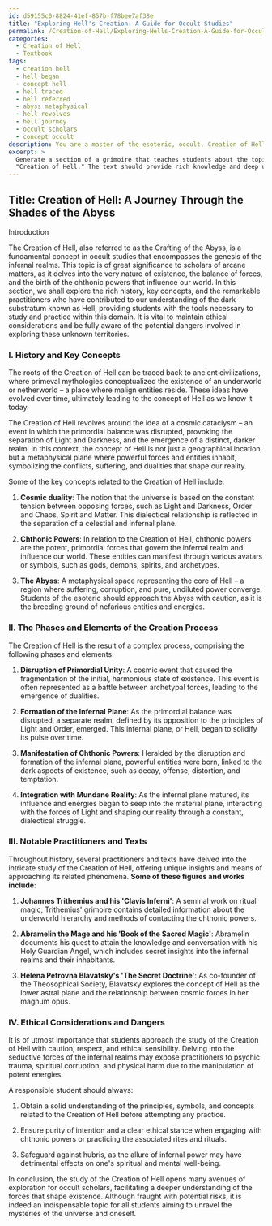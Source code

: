 ```yaml
---
id: d59155c0-8824-41ef-857b-f78bee7af38e
title: "Exploring Hell's Creation: A Guide for Occult Studies"
permalink: /Creation-of-Hell/Exploring-Hells-Creation-A-Guide-for-Occult-Studies/
categories:
  - Creation of Hell
  - Textbook
tags:
  - creation hell
  - hell began
  - concept hell
  - hell traced
  - hell referred
  - abyss metaphysical
  - hell revolves
  - hell journey
  - occult scholars
  - concept occult
description: You are a master of the esoteric, occult, Creation of Hell and education, you have written many textbooks on the subject in ways that provide students with rich and deep understanding of the subject. You are being asked to write textbook-like sections on a topic and you do it with full context, explainability, and reliability in accuracy to the true facts of the topic at hand, in a textbook style that a student would easily be able to learn from, in a rich, engaging, and contextual way. Always include relevant context (such as formulas and history), related concepts, and in a way that someone can gain deep insights from.
excerpt: > 
  Generate a section of a grimoire that teaches students about the topic of
  "Creation of Hell." The text should provide rich knowledge and deep understanding, including its history, key concepts, and importance in occult studies. Discuss the various phases and elements involved in the creation process, any notable practitioners or texts, and relevant symbolism. Provide guidance on how a student may study and practice within this domain while ensuring ethical considerations and dangers are addressed.
---
```


## Title: Creation of Hell: A Journey Through the Shades of the Abyss

Introduction

The Creation of Hell, also referred to as the Crafting of the Abyss, is a fundamental concept in occult studies that encompasses the genesis of the infernal realms. This topic is of great significance to scholars of arcane matters, as it delves into the very nature of existence, the balance of forces, and the birth of the chthonic powers that influence our world. In this section, we shall explore the rich history, key concepts, and the remarkable practitioners who have contributed to our understanding of the dark substratum known as Hell, providing students with the tools necessary to study and practice within this domain. It is vital to maintain ethical considerations and be fully aware of the potential dangers involved in exploring these unknown territories.

### I. History and Key Concepts

The roots of the Creation of Hell can be traced back to ancient civilizations, where primeval mythologies conceptualized the existence of an underworld or netherworld – a place where malign entities reside. These ideas have evolved over time, ultimately leading to the concept of Hell as we know it today.

The Creation of Hell revolves around the idea of a cosmic cataclysm – an event in which the primordial balance was disrupted, provoking the separation of Light and Darkness, and the emergence of a distinct, darker realm. In this context, the concept of Hell is not just a geographical location, but a metaphysical plane where powerful forces and entities inhabit, symbolizing the conflicts, suffering, and dualities that shape our reality.

Some of the key concepts related to the Creation of Hell include:

1. **Cosmic duality**: The notion that the universe is based on the constant tension between opposing forces, such as Light and Darkness, Order and Chaos, Spirit and Matter. This dialectical relationship is reflected in the separation of a celestial and infernal plane.

2. **Chthonic Powers**: In relation to the Creation of Hell, chthonic powers are the potent, primordial forces that govern the infernal realm and influence our world. These entities can manifest through various avatars or symbols, such as gods, demons, spirits, and archetypes.

3. **The Abyss**: A metaphysical space representing the core of Hell – a region where suffering, corruption, and pure, undiluted power converge. Students of the esoteric should approach the Abyss with caution, as it is the breeding ground of nefarious entities and energies.

### II. The Phases and Elements of the Creation Process

The Creation of Hell is the result of a complex process, comprising the following phases and elements:

1. **Disruption of Primordial Unity**: A cosmic event that caused the fragmentation of the initial, harmonious state of existence. This event is often represented as a battle between archetypal forces, leading to the emergence of dualities.

2. **Formation of the Infernal Plane**: As the primordial balance was disrupted, a separate realm, defined by its opposition to the principles of Light and Order, emerged. This infernal plane, or Hell, began to solidify its pulse over time.

3. **Manifestation of Chthonic Powers**: Heralded by the disruption and formation of the infernal plane, powerful entities were born, linked to the dark aspects of existence, such as decay, offense, distortion, and temptation.

4. **Integration with Mundane Reality**: As the infernal plane matured, its influence and energies began to seep into the material plane, interacting with the forces of Light and shaping our reality through a constant, dialectical struggle.

### III. Notable Practitioners and Texts

Throughout history, several practitioners and texts have delved into the intricate study of the Creation of Hell, offering unique insights and means of approaching its related phenomena. **Some of these figures and works include**:

1. **Johannes Trithemius and his 'Clavis Inferni'**: A seminal work on ritual magic, Trithemius' grimoire contains detailed information about the underworld hierarchy and methods of contacting the chthonic powers.

2. **Abramelin the Mage and his 'Book of the Sacred Magic'**: Abramelin documents his quest to attain the knowledge and conversation with his Holy Guardian Angel, which includes secret insights into the infernal realms and their inhabitants.

3. **Helena Petrovna Blavatsky's 'The Secret Doctrine'**: As co-founder of the Theosophical Society, Blavatsky explores the concept of Hell as the lower astral plane and the relationship between cosmic forces in her magnum opus.

### IV. Ethical Considerations and Dangers

It is of utmost importance that students approach the study of the Creation of Hell with caution, respect, and ethical sensibility. Delving into the seductive forces of the infernal realms may expose practitioners to psychic trauma, spiritual corruption, and physical harm due to the manipulation of potent energies.

A responsible student should always:

1. Obtain a solid understanding of the principles, symbols, and concepts related to the Creation of Hell before attempting any practice.

2. Ensure purity of intention and a clear ethical stance when engaging with chthonic powers or practicing the associated rites and rituals.

3. Safeguard against hubris, as the allure of infernal power may have detrimental effects on one's spiritual and mental well-being.

In conclusion, the study of the Creation of Hell opens many avenues of exploration for occult scholars, facilitating a deeper understanding of the forces that shape existence. Although fraught with potential risks, it is indeed an indispensable topic for all students aiming to unravel the mysteries of the universe and oneself.
